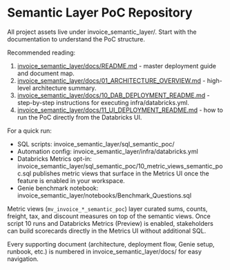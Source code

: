 ﻿# Semantic Layer PoC Repository

All project assets live under invoice_semantic_layer/. Start with the documentation to understand the PoC structure.

Recommended reading:
1. [invoice_semantic_layer/docs/README.md](invoice_semantic_layer/docs/README.md) - master deployment guide and document map.
2. [invoice_semantic_layer/docs/01_ARCHITECTURE_OVERVIEW.md](invoice_semantic_layer/docs/01_ARCHITECTURE_OVERVIEW.md) - high-level architecture summary.
3. [invoice_semantic_layer/docs/10_DAB_DEPLOYMENT_README.md](invoice_semantic_layer/docs/10_DAB_DEPLOYMENT_README.md) - step-by-step instructions for executing infra/databricks.yml.
4. [invoice_semantic_layer/docs/11_UI_DEPLOYMENT_README.md](invoice_semantic_layer/docs/11_UI_DEPLOYMENT_README.md) - how to run the PoC directly from the Databricks UI.

For a quick run:
- SQL scripts: invoice_semantic_layer/sql_semantic_poc/
- Automation config: invoice_semantic_layer/infra/databricks.yml
- Databricks Metrics opt-in: invoice_semantic_layer/sql_semantic_poc/10_metric_views_semantic_poc.sql publishes metric views that surface in the Metrics UI once the feature is enabled in your workspace.
- Genie benchmark notebook: invoice_semantic_layer/notebooks/Benchmark_Questions.sql

Metric views (`mv_invoice_*_semantic_poc`) layer curated sums, counts, freight, tax, and discount measures on top of the semantic views. Once script 10 runs and Databricks Metrics (Preview) is enabled, stakeholders can build scorecards directly in the Metrics UI without additional SQL.

Every supporting document (architecture, deployment flow, Genie setup, runbook, etc.) is numbered in invoice_semantic_layer/docs/ for easy navigation.
